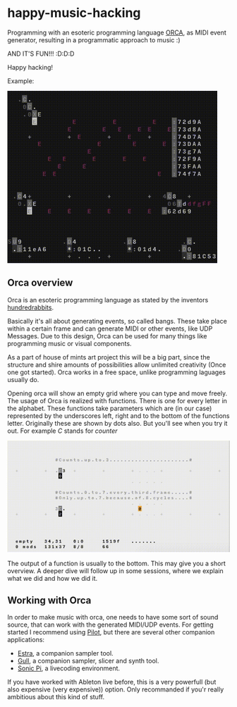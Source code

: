 # happy-music-hacking
Programming with an esoteric programming language [ORCA](https://github.com/hundredrabbits/Orca),
as MIDI event generator, resulting in a programmatic approach to music :)

AND IT'S FUN!!! :D:D:D

Happy hacking!

Example:

![example](media/example.gif)

## Orca overview

Orca is an esoteric programming language as stated by the inventors [hundredrabbits](http://100r.co).

Basically it's all about generating events, so called bangs. These take place within a certain frame and can generate MIDI or other events, like UDP Messages. Due to this design, Orca can be used for many things like programming music or visual components.

As a part of house of mints art project this will be a big part, since the structure and shire amounts of possibilities allow unlimited creativity (Once one got started). Orca works in a free space, unlike programming laguages usually do.

Opening orca will show an empty grid where you can type and move freely. The usage of Orca is realized with functions. There is one for every letter in the alphabet. These functions take parameters which are (in our case) represented by the underscores left, right and to the bottom of the functions letter. Originally these are shown by dots also. But you'll see when you try it out. For example *C* stands for *counter*

![counters](media/counters.gif)

The output of a function is usually to the bottom. This may give you a short overview. A deeper dive will follow up in some sessions, where we explain what we did and how we did it.


## Working with Orca

In order to make music with orca, one needs to have some sort of sound source, that can work with the generated MIDI/UDP events. For getting started I recommend using [Pilot](https://github.com/hundredrabbits/pilot), but there are several other companion applications:

- [Estra](https://github.com/kyleaedwards/estra), a companion sampler tool.
- [Gull](https://github.com/qleonetti/gull), a companion sampler, slicer and synth tool.
- [Sonic Pi](https://in-thread.sonic-pi.net/t/using-orca-to-control-sonic-pi-with-osc/2381/), a livecoding environment.

If you have worked with Ableton live before, this is a very powerfull (but also expensive (very expensive)) option. Only recommanded if you'r really ambitious about this kind of stuff.

